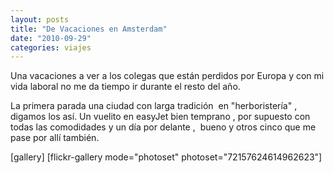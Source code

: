 ```yaml
---
layout: posts
title: "De Vacaciones en Amsterdam"
date: "2010-09-29"
categories: viajes
---
```


Una vacaciones a ver a los colegas que están perdidos por Europa y con mi vida laboral no me da tiempo ir durante el resto del año.

La primera parada una ciudad con larga tradición  en "herboristería" , digamos los así. Un vuelito en easyJet bien temprano , por supuesto con todas las comodidades y un día por delante ,  bueno y otros cinco que me pase por allí también.

\[gallery\] \[flickr-gallery mode="photoset" photoset="72157624614962623"\]
